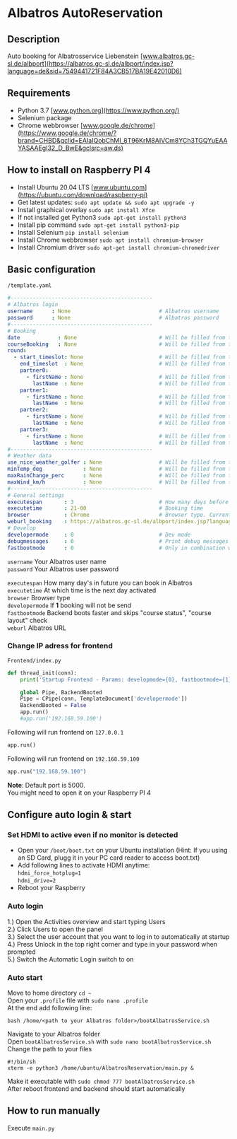 # Albatros AutoReservation
## Description
Auto booking for Albatrosservice Liebenstein [www.albatros.gc-sl.de/albport](https://albatros.gc-sl.de/albport/index.jsp?language=de&sid=7549441721F84A3CB517BA19E42010D6)
## Requirements
* Python 3.7 [www.python.org](https://www.python.org/)
* Selenium package
* Chrome webbrowser [www.google.de/chrome](https://www.google.de/chrome/?brand=CHBD&gclid=EAIaIQobChMI_8T96KrM8AIVCm8YCh3TGQYuEAAYASAAEgI32_D_BwE&gclsrc=aw.ds)
## How to install on Raspberry PI 4
* Install Ubuntu 20.04 LTS [www.ubuntu.com](https://ubuntu.com/download/raspberry-pi)
* Get latest updates: `sudo apt update && sudo apt upgrade -y`
* Install graphical overlay `sudo apt install Xfce`
* If not installed get Python3 `sudo apt-get install python3`
* Install pip command `sudo apt-get install python3-pip`
* Install Selenium `pip install selenium`
* Install Chrome webbrowser `sudo apt install chromium-browser`
* Install Chromium driver `sudo apt-get install chromium-chromedriver`
## Basic configuration
`/template.yaml`
```yaml
#---------------------------------------------
# Albatros login
username      : None                            # Albatros username
password      : None                            # Albatros password
#---------------------------------------------
# Booking
date            : None                          # Will be filled from template
courseBooking   : None                          # Will be filled from template
round:
  - start_timeslot: None                        # Will be filled from template
    end_timeslot  : None                        # Will be filled from template
    partner0:
      - firstName : None                        # Will be filled from template
        lastName  : None                        # Will be filled from template
    partner1:
      - firstName : None                        # Will be filled from template
        lastName  : None                        # Will be filled from template
    partner2:
      - firstName : None                        # Will be filled from template
        lastName  : None                        # Will be filled from template
    partner3:
      - firstName : None                        # Will be filled from template
        lastName  : None                        # Will be filled from template
#---------------------------------------------
# Weather data
use_nice_weather_golfer : None                  # Will be filled from template
minTemp_deg             : None                  # Will be filled from template
maxRainChange_perc      : None                  # Will be filled from template
maxWind_km/h            : None                  # Will be filled from template
#---------------------------------------------
# General settings
executespan       : 3                           # How many days before we can book in Albatros
executetime       : 21-00                       # Booking time
browser           : Chrome                      # Browser type. Currently Chrome only
weburl_booking    : https://albatros.gc-sl.de/albport/index.jsp?language=de&sid=7549441721F84A3CB517BA19E42010D6
# Develop
developermode     : 0                           # Dev mode
debugmessages     : 0                           # Print debug messages
fastbootmode      : 0                           # Only in combination with developermode = 1
```
`username` Your Albatros user name  
`password` Your Albatros user password

`executespan` How many day's in future you can book in Albatros  
`executetime` At which time is the next day activated  
`browser` Browser type  
`developermode` If **1** booking will not be send  
`fastbootmode` Backend boots faster and skips "course status", "course layout" check  
`weburl` Albatros URL

### Change IP adress for frontend
`Frontend/index.py`
```python
def thread_init(conn):
    print('Startup Frontend - Params: developmode={0}, fastbootmode={1}...'.format(TemplateDocument['developermode'], TemplateDocument['fastbootmode']))

    global Pipe, BackendBooted
    Pipe = CPipe(conn, TemplateDocument['developermode'])
    BackendBooted = False
    app.run()
    #app.run('192.168.59.100')
```
Following will run frontend on `127.0.0.1`
```python
app.run()
```
Following will run frontend on `192.168.59.100`
```python
app.run("192.168.59.100")
```

**Note**: Default port is 5000.  
You might need to open it on your Raspberry PI 4

## Configure auto login & start
### Set HDMI to active even if no monitor is detected
* Open your `/boot/boot.txt` on your Ubuntu installation (Hint: If you using an SD Card, plugg it in your PC card reader to access boot.txt)
* Add following lines to activate HDMI anytime:  
`hdmi_force_hotplug=1`  
`hdmi_drive=2`
* Reboot your Raspberry
### Auto login
1.) Open the Activities overview and start typing Users  
2.) Click Users to open the panel  
3.) Select the user account that you want to log in to automatically at startup  
4.) Press Unlock in the top right corner and type in your password when prompted  
5.) Switch the Automatic Login switch to on
### Auto start
Move to home directory `cd ~`  
Open your `.profile` file with `sudo nano .profile`  
At the end add following line:
```shell script
bash /home/<path to your Albatros folder>/bootAlbatrosService.sh
```
Navigate to your Albatros folder  
Open `bootAlbatrosService.sh` with `sudo nano bootAlbatrosService.sh`  
Change the path to your files
```shell script
#!/bin/sh
xterm -e python3 /home/ubuntu/AlbatrosReservation/main.py &
```
Make it executable with `sudo chmod 777 bootAlbatrosService.sh`  
After reboot frontend and backend should start automatically

## How to run manually
Execute `main.py`
